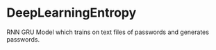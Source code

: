 # DeepLearningEntropy
RNN GRU Model which trains on text files of passwords and generates passwords.
